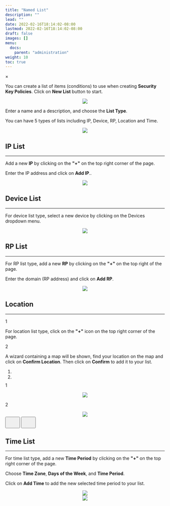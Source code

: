 ```yaml
---
title: "Named List"
description: ""
lead: ""
date: 2022-02-16T18:14:02-08:00
lastmod: 2022-02-16T18:14:02-08:00
draft: false
images: []
menu:
  docs:
    parent: "administration"
weight: 10
toc: true
---
```


<div id="_modal" class="modal">
  <span class="close">&times;</span>
  <img class="modal-content" id="img01">
</div>

You can create a list of items (conditions) to use when creating **Security Key Policies**. Click on **New List** button to start.

<div align="center">
    <img src="/images/vendor/Panel/namedlist_1.png" class="doc-img-frame" style = "margin-top: 0">
</div>

<div class="step-row-container">
  <div class="step-column bullet-container">
    <div class="bullet"></div>
  </div>
  <div class="card-column">
    <div class="step-text" >
      <div class="card-body">
        <p>Enter a name and a description, and choose the <span style="font-weight:bold;">List Type</span>.</p>
      </div>
    </div>
  </div>
</div>

<div class="step-row-container">
  <div class="step-column bullet-container">
    <div class="bullet"></div>
  </div>
  <div class="card-column">
    <div class="step-text" >
      <div class="card-body">
        <p>You can have 5 types of lists including IP, Device, RP, Location and Time.</p>
      </div>
    </div>
  </div>
</div>

<div align="center">
    <img src="/images/vendor/Panel/namedlist_3.png" class="doc-img-frame" style = "margin-top: 0">
</div>

## IP List

<hr class="hr-line">

<div class="step-row-container">
  <div class="step-column bullet-container">
    <div class="bullet"></div>
  </div>
  <div class="card-column">
    <div class="step-text" >
      <div class="card-body">
        <p>Add a new <span style="font-weight:bold;">IP</span> by clicking on the <span style="font-weight:bold;">"+"</span> on the top right corner of the page.</p>
      </div>
    </div>
  </div>
</div>

<div class="step-row-container">
  <div class="step-column bullet-container">
    <div class="bullet"></div>
  </div>
  <div class="card-column">
    <div class="step-text" >
      <div class="card-body">
        <p>Enter the IP address and click on <span style="font-weight:bold;">Add IP</span>..</p>
      </div>
    </div>
  </div>
</div>

<div align="center">
    <img src="/images/vendor/Panel/namedlist_4.png" class="doc-img-frame" style = "margin-top: 0">
</div>

## Device List

<hr class="hr-line">

<div class="step-row-container">
  <div class="step-column bullet-container">
    <div class="bullet"></div>
  </div>
  <div class="card-column">
    <div class="step-text" >
      <div class="card-body">
        <p>For device list type, select a new device by clicking on the Devices dropdown menu.</p>
      </div>
    </div>
  </div>
</div>

<div align="center">
    <img src="/images/vendor/Panel/namedlist_7.png" class="doc-img-frame" style = "margin-top: 0">
</div>

## RP List

<hr class="hr-line">

<div class="step-row-container">
  <div class="step-column bullet-container">
    <div class="bullet"></div>
  </div>
  <div class="card-column">
    <div class="step-text" >
      <div class="card-body">
        <p>For RP list type, add a new <span style="font-weight:bold;">RP</span> by clicking on the <span style="font-weight:bold;">"+"</span> on the top right of the page.</p>
      </div>
    </div>
  </div>
</div>

<div class="step-row-container">
  <div class="step-column bullet-container">
    <div class="bullet"></div>
  </div>
  <div class="card-column">
    <div class="step-text" >
      <div class="card-body">
        <p>Enter the domain (RP address) and click on <span style="font-weight:bold;">Add RP</span>.</p>
      </div>
    </div>
  </div>
</div>

<div align="center">
    <img src="/images/vendor/Panel/namedlist_8.png" class="doc-img-frame" style = "margin-top: 0">
</div>

## Location

<hr class="hr-line">

<div class="step-row-container">
  <div class="step-column step-count-size">
    <p class="step-counter">1</p>
  </div>
  <div class="card-column">
    <div class="step-text" >
      <div class="card-body">
        <p>For location list type, click on the <span style="font-weight:bold;">"+"</span> icon on the top right corner of the page.</p>
      </div>
    </div>
  </div>
</div>

<div class="step-row-container">
  <div class="step-column step-count-size">
    <p class="step-counter">2</p>
  </div>
  <div class="card-column">
    <div class="step-text" >
      <div class="card-body">
        <p style = "margin-bottom: 0">A wizard containing a map will be shown, find your location on the map and click on <span style="font-weight:bold;">Confirm Location</span>. Then click on <span style="font-weight:bold;">Confirm</span> to add it to your list.</p>
      </div>
    </div>
  </div>
</div>

<div id="carouselExampleDark" class="carousel slide" data-bs-ride="carousel">
  <ol class="carousel-indicators carousel-indicators-numbers" style="margin-bottom:-5px;">
    <li type="button" data-bs-target="#carouselExampleDark" data-bs-slide-to="0" class="active" aria-current="true" aria-label="Slide 1"></li>
    <li type="button" data-bs-target="#carouselExampleDark" data-bs-slide-to="1" aria-label="Slide 2"></li>
  </ol>
  <div class="carousel-inner">
    <div class="carousel-item active">
      <div class="img-num-step-container">
        <div class="step-row step-count-size" style="justify-content:center;">
          <p class="step-counter">1</p>
        </div>
        <div align="center">
          <img src="/images/vendor/Panel/namedlist_12.png" class="doc-img-frame">
        </div>
      </div>
    </div>
    <div class="carousel-item">
      <div class="img-num-step-container">
        <div class="step-row step-count-size">
          <p class="step-counter">2</p>
        </div>
        <div align="center">
          <img src="/images/vendor/Panel/namedlist_13.png" class="doc-img-frame">
        </div>
      </div>
    </div>
  </div>
  <button class="carousel-control-prev" type="button" data-bs-target="#carouselExampleDark" data-bs-slide="prev">
    <svg fill="none" class="simple-stepper-svg wide-img-svg" height="30px" width="30px" version="1.1" id="Layer_1" xmlns="http://www.w3.org/2000/svg" xmlns:xlink="http://www.w3.org/1999/xlink" viewBox="0 0 512 512" xml:space="preserve">
    <path d="M256,0C114.618,0,0,114.618,0,256s114.618,256,256,256s256-114.618,256-256S397.382,0,256,0z M256,469.333
      c-117.818,0-213.333-95.515-213.333-213.333S138.182,42.667,256,42.667S469.333,138.182,469.333,256S373.818,469.333,256,469.333
      z" />
    <path d="M313.752,134.248c-8.331-8.331-21.839-8.331-30.17,0L176.915,240.915c-8.331,8.331-8.331,21.839,0,30.17l106.667,106.667
      c8.331,8.331,21.839,8.331,30.17,0c8.331-8.331,8.331-21.839,0-30.17L222.17,256l91.582-91.582
      C322.083,156.087,322.083,142.58,313.752,134.248z" />
    </svg>
  </button>
  <button class="carousel-control-next rotate-180" type="button" data-bs-target="#carouselExampleDark" data-bs-slide="next">
    <svg fill="none" class="simple-stepper-svg wide-img-svg" height="30px" width="30px" version="1.1" id="Layer_1" xmlns="http://www.w3.org/2000/svg" xmlns:xlink="http://www.w3.org/1999/xlink" viewBox="0 0 512 512" xml:space="preserve">
    <path d="M256,0C114.618,0,0,114.618,0,256s114.618,256,256,256s256-114.618,256-256S397.382,0,256,0z M256,469.333
      c-117.818,0-213.333-95.515-213.333-213.333S138.182,42.667,256,42.667S469.333,138.182,469.333,256S373.818,469.333,256,469.333
      z" />
    <path d="M313.752,134.248c-8.331-8.331-21.839-8.331-30.17,0L176.915,240.915c-8.331,8.331-8.331,21.839,0,30.17l106.667,106.667
      c8.331,8.331,21.839,8.331,30.17,0c8.331-8.331,8.331-21.839,0-30.17L222.17,256l91.582-91.582
      C322.083,156.087,322.083,142.58,313.752,134.248z" />
    </svg>
  </button>
</div>

## Time List

<hr class="hr-line">

<div class="step-row-container">
  <div class="step-column bullet-container">
    <div class="bullet"></div>
  </div>
  <div class="card-column">
    <div class="step-text" >
      <div class="card-body">
        <p>For time list type, add a new <span style="font-weight:bold;">Time Period</span> by clicking on the <span style="font-weight:bold;">"+"</span> on the top right corner of the page.</p>
      </div>
    </div>
  </div>
</div>

<div class="step-row-container">
  <div class="step-column bullet-container">
    <div class="bullet"></div>
  </div>
  <div class="card-column">
    <div class="step-text" >
      <div class="card-body">
        <p>Choose <span style="font-weight:bold;">Time Zone</span>, <span style="font-weight:bold;">Days of the Week</span>, and <span style="font-weight:bold;">Time Period</span>.</p>
      </div>
    </div>
  </div>
</div>
<div class="step-row-container">
  <div class="step-column bullet-container">
    <div class="bullet"></div>
  </div>
  <div class="card-column">
    <div class="step-text" >
      <div class="card-body">
        <p>Click on <span style="font-weight:bold;">Add Time</span> to add the new selected time period to your list.</p>
      </div>
    </div>
  </div>
</div>

<div align="center">
    <img src="/images/vendor/Panel/namedlist_9.png" class="doc-img-frame" style = "margin-top: 0">
</div>
<div align="center">
    <img src="/images/vendor/Panel/namedlist_11.png" class="doc-img-frame" style = "margin-top: 0">
</div>
